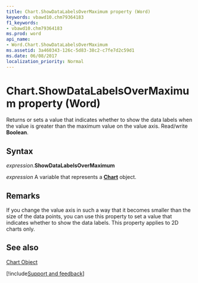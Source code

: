 ```yaml
---
title: Chart.ShowDataLabelsOverMaximum property (Word)
keywords: vbawd10.chm79364183
f1_keywords:
- vbawd10.chm79364183
ms.prod: word
api_name:
- Word.Chart.ShowDataLabelsOverMaximum
ms.assetid: 3a460343-126c-5d83-38c2-c7fe7d2c59d1
ms.date: 06/08/2017
localization_priority: Normal
---
```



# Chart.ShowDataLabelsOverMaximum property (Word)

Returns or sets a value that indicates whether to show the data labels when the value is greater than the maximum value on the value axis. Read/write  **Boolean**.


## Syntax

_expression_.**ShowDataLabelsOverMaximum**

_expression_ A variable that represents a **[Chart](Word.Chart.md)** object.


## Remarks

If you change the value axis in such a way that it becomes smaller than the size of the data points, you can use this property to set a value that indicates whether to show the data labels. This property applies to 2D charts only.


## See also


[Chart Object](Word.Chart.md)

[!include[Support and feedback](~/includes/feedback-boilerplate.md)]